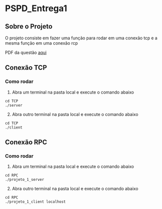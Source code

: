 # PSPD_Entrega1
## Sobre o Projeto
O projeto consiste em fazer uma função para rodar em uma conexão tcp e a mesma função em uma conexão rcp

PDF da questão [aqui](PSPD2022_1_Lab1.pdf)

## Conexão TCP 
### Como rodar
1) Abra um terminal na pasta local e execute o comando abaixo
```
cd TCP
./server 
```
2) Abra outro terminal na pasta local e execute o comando abaixo
```
cd TCP
./client
```
## Conexão RPC 
### Como rodar
1) Abra um terminal na pasta local e execute o comando abaixo
```
cd RPC
./projeto_1_server
```
2) Abra outro terminal na pasta local e execute o comando abaixo
```
cd RPC
./projeto_1_client localhost
```
